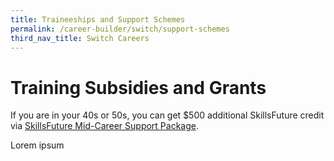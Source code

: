 ```yaml
---
title: Traineeships and Support Schemes
permalink: /career-builder/switch/support-schemes
third_nav_title: Switch Careers
---
```

# Training Subsidies and Grants

If you are in your 40s or 50s, you can get $500 additional SkillsFuture credit via [SkillsFuture Mid-Career Support Package](https://www.skillsfuture.gov.sg/midcareersupportpackage).

Lorem ipsum